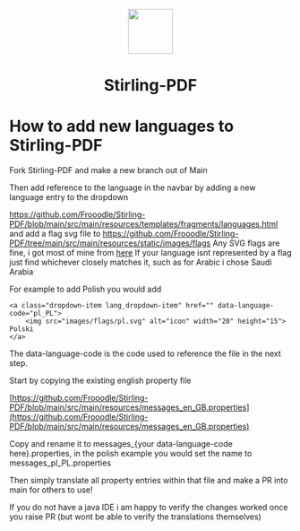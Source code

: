 <p align="center"><img src="https://raw.githubusercontent.com/Frooodle/Stirling-PDF/main/docs/stirling.png" width="80" ><br><h1 align="center">Stirling-PDF</h1>
</p>


# How to add new languages to Stirling-PDF

Fork Stirling-PDF and make a new branch out of Main

Then add reference to the language in the navbar by adding a new language entry to the dropdown

https://github.com/Frooodle/Stirling-PDF/blob/main/src/main/resources/templates/fragments/languages.html
and add a flag svg file to 
https://github.com/Frooodle/Stirling-PDF/tree/main/src/main/resources/static/images/flags
Any SVG flags are fine, i got most of mine from [here](https://flagicons.lipis.dev/)
If your language isnt represented by a flag just find whichever closely matches it, such as for Arabic i chose Saudi Arabia


For example to add Polish you would add 
```
<a class="dropdown-item lang_dropdown-item" href="" data-language-code="pl_PL">
    <img src="images/flags/pl.svg" alt="icon" width="20" height="15"> Polski
</a>
```
The data-language-code is the code used to reference the file in the next step.

Start by copying the existing english property file 

[https://github.com/Frooodle/Stirling-PDF/blob/main/src/main/resources/messages_en_GB.properties](https://github.com/Frooodle/Stirling-PDF/blob/main/src/main/resources/messages_en_GB.properties)

Copy and rename it to messages_{your data-language-code here}.properties, in the polish example you would set the name to messages_pl_PL.properties


Then simply translate all property entries within that file and make a PR into main for others to use!

If you do not have a java IDE i am happy to verify the changes worked once you raise PR (but wont be able to verify the translations themselves)



